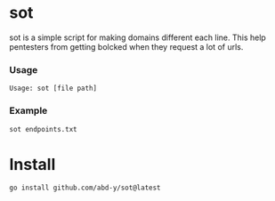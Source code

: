 # sot
sot is a simple script for making domains different each line. This help pentesters from getting bolcked when they request a lot of urls.
### Usage
```
Usage: sot [file path]
```
### Example
```
sot endpoints.txt
```
# Install
```
go install github.com/abd-y/sot@latest
